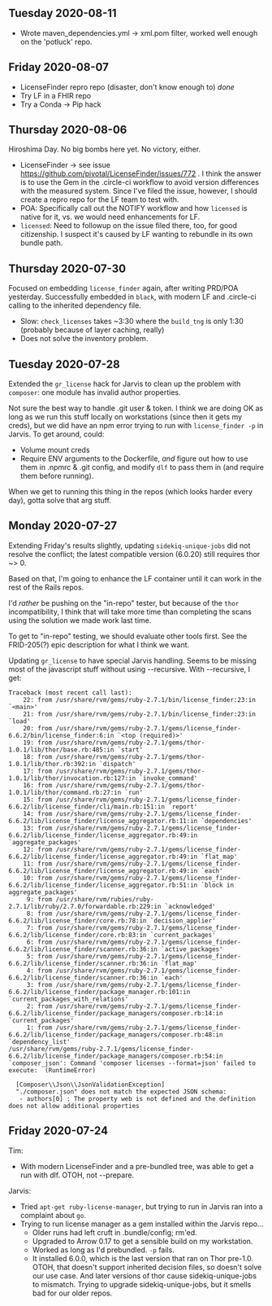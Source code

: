 ## Tuesday 2020-08-11

* Wrote maven\_dependencies.yml -> xml.pom filter, worked well enough on the 'potluck' repo.

## Friday 2020-08-07

* LicenseFinder repro repo (disaster, don't know enough to) *done*
* Try LF in a FHIR repo
* Try a Conda -> Pip hack

## Thursday 2020-08-06

Hiroshima Day.  No big bombs here yet. No victory, either.
* LicenseFinder -> see issue https://github.com/pivotal/LicenseFinder/issues/772 .
  I think the answer is to use the Gem in the .circle-ci workflow to avoid version
  differences with the measured system.  Since I've filed the issue, however,
  I should create a repro repo for the LF team to test with.
* POA: Specifically call out the NOTIFY workflow and how `licensed` is native
  for it, vs. we would need enhancements for LF.
* `licensed`: Need to followup on the issue filed there, too, for good
  citizenship. I suspect it's caused by LF wanting to rebundle in its own
  bundle path.

## Thursday 2020-07-30

Focused on embedding `license_finder` again, after writing PRD/POA yesterday.
Successfully embedded in `black`, with modern LF and .circle-ci calling to the
inherited dependency file.

* Slow: `check_licenses` takes ~3:30 where the `build_tng` is only 1:30 (probably because of layer caching, really)
* Does not solve the inventory problem.

## Tuesday  2020-07-28

Extended the `gr_license` hack for Jarvis to clean up the problem with
`composer`: one module has invalid author properties.

Not sure the best way to handle .git user & token.  I think we are
doing OK as long as we run this stuff locally on workstations (since
then it gets my creds), but we did have an npm error trying to run with
`license_finder -p` in Jarvis.  To get around, could:

* Volume mount creds
* Require ENV arguments to the Dockerfile, *and* figure out how to use
  them in .npmrc & .git config, and modify `dlf` to pass them in (and
  require them before running).

When we get to running this thing in the repos (which looks harder every
day), gotta solve that arg stuff.

## Monday 2020-07-27

Extending Friday's results slightly, updating `sidekiq-unique-jobs` did not
resolve the conflict; the latest compatible version (6.0.20) still requires
thor ~> 0.

Based on that, I'm going to enhance the LF container until
it can work in the rest of the Rails repos.

I'd *rather* be pushing on the "in-repo" tester, but because of the
`thor` incompatibility, I think that will take more time than completing
the scans using the solution we made work last time.

To get to "in-repo" testing, we should evaluate other tools first. See
the FRID-205(?) epic description for what I think we want.

Updating `gr_license` to have special Jarvis handling. Seems to be missing
most of the javascript stuff without using --recursive. With --recursive,
I get:

```
Traceback (most recent call last):
	22: from /usr/share/rvm/gems/ruby-2.7.1/bin/license_finder:23:in `<main>'
	21: from /usr/share/rvm/gems/ruby-2.7.1/bin/license_finder:23:in `load'
	20: from /usr/share/rvm/gems/ruby-2.7.1/gems/license_finder-6.6.2/bin/license_finder:6:in `<top (required)>'
	19: from /usr/share/rvm/gems/ruby-2.7.1/gems/thor-1.0.1/lib/thor/base.rb:485:in `start'
	18: from /usr/share/rvm/gems/ruby-2.7.1/gems/thor-1.0.1/lib/thor.rb:392:in `dispatch'
	17: from /usr/share/rvm/gems/ruby-2.7.1/gems/thor-1.0.1/lib/thor/invocation.rb:127:in `invoke_command'
	16: from /usr/share/rvm/gems/ruby-2.7.1/gems/thor-1.0.1/lib/thor/command.rb:27:in `run'
	15: from /usr/share/rvm/gems/ruby-2.7.1/gems/license_finder-6.6.2/lib/license_finder/cli/main.rb:151:in `report'
	14: from /usr/share/rvm/gems/ruby-2.7.1/gems/license_finder-6.6.2/lib/license_finder/license_aggregator.rb:11:in `dependencies'
	13: from /usr/share/rvm/gems/ruby-2.7.1/gems/license_finder-6.6.2/lib/license_finder/license_aggregator.rb:49:in `aggregate_packages'
	12: from /usr/share/rvm/gems/ruby-2.7.1/gems/license_finder-6.6.2/lib/license_finder/license_aggregator.rb:49:in `flat_map'
	11: from /usr/share/rvm/gems/ruby-2.7.1/gems/license_finder-6.6.2/lib/license_finder/license_aggregator.rb:49:in `each'
	10: from /usr/share/rvm/gems/ruby-2.7.1/gems/license_finder-6.6.2/lib/license_finder/license_aggregator.rb:51:in `block in aggregate_packages'
	 9: from /usr/share/rvm/rubies/ruby-2.7.1/lib/ruby/2.7.0/forwardable.rb:229:in `acknowledged'
	 8: from /usr/share/rvm/gems/ruby-2.7.1/gems/license_finder-6.6.2/lib/license_finder/core.rb:78:in `decision_applier'
	 7: from /usr/share/rvm/gems/ruby-2.7.1/gems/license_finder-6.6.2/lib/license_finder/core.rb:83:in `current_packages'
	 6: from /usr/share/rvm/gems/ruby-2.7.1/gems/license_finder-6.6.2/lib/license_finder/scanner.rb:36:in `active_packages'
	 5: from /usr/share/rvm/gems/ruby-2.7.1/gems/license_finder-6.6.2/lib/license_finder/scanner.rb:36:in `flat_map'
	 4: from /usr/share/rvm/gems/ruby-2.7.1/gems/license_finder-6.6.2/lib/license_finder/scanner.rb:36:in `each'
	 3: from /usr/share/rvm/gems/ruby-2.7.1/gems/license_finder-6.6.2/lib/license_finder/package_manager.rb:101:in `current_packages_with_relations'
	 2: from /usr/share/rvm/gems/ruby-2.7.1/gems/license_finder-6.6.2/lib/license_finder/package_managers/composer.rb:14:in `current_packages'
	 1: from /usr/share/rvm/gems/ruby-2.7.1/gems/license_finder-6.6.2/lib/license_finder/package_managers/composer.rb:48:in `dependency_list'
/usr/share/rvm/gems/ruby-2.7.1/gems/license_finder-6.6.2/lib/license_finder/package_managers/composer.rb:54:in `composer_json': Command 'composer licenses --format=json' failed to execute:  (RuntimeError)

  [Composer\\Json\\JsonValidationException]
  "./composer.json" does not match the expected JSON schema:
   - authors[0] : The property web is not defined and the definition does not allow additional properties

```

## Friday 2020-07-24

Tim:
* With modern LicenseFinder and a pre-bundled tree, was able to get  a run with dlf. OTOH, not --prepare.

Jarvis:
* Tried `apt-get ruby-license-manager`, but trying to run in Jarvis ran into a complaint about `go`.
* Trying to run license manager as a gem installed within the Jarvis repo...
  * Older runs had left cruft in .bundle/config; rm'ed.
  * Upgraded to Arrow 0.17 to get a sensible build on my workstation.
  * Worked as long as I'd prebundled.  `-p` fails.
  * It installed 6.0.0, which is the last version that ran on Thor
    pre-1.0. OTOH, that doesn't support inherited decision files, so doesn't
    solve our use case. And later versions of thor cause sidekiq-unique-jobs
    to mismatch. Trying to upgrade sidekiq-unique-jobs, but it smells bad
    for our older repos.



